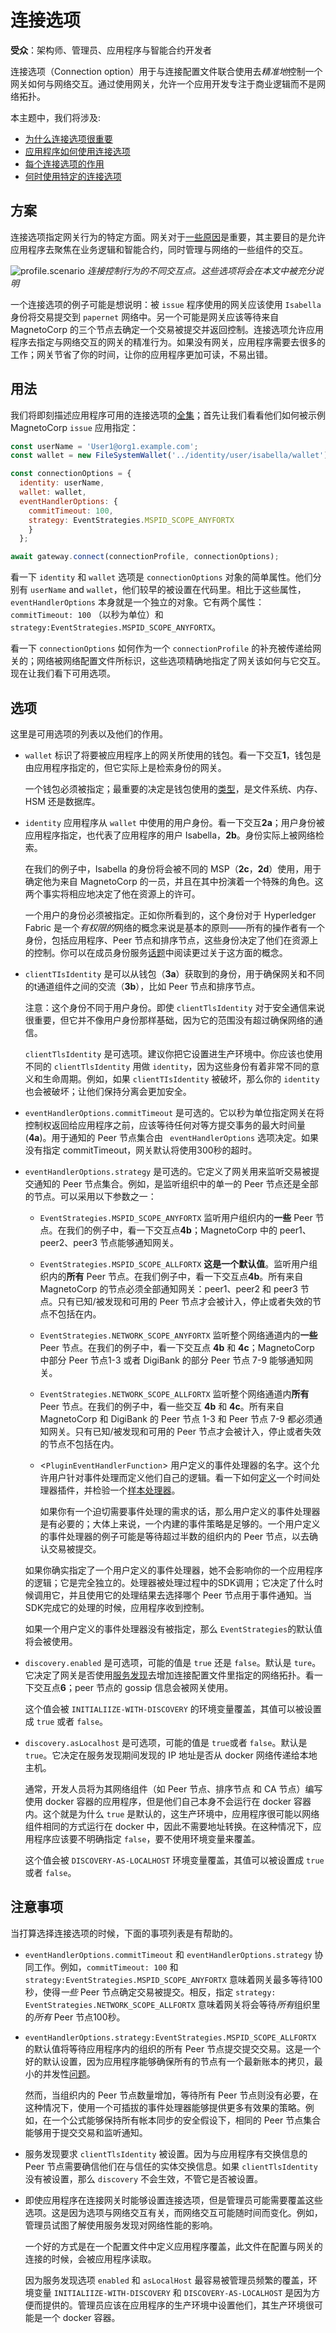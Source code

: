 # 连接选项

**受众**：架构师、管理员、应用程序与智能合约开发者

连接选项（Connection option）用于与连接配置文件联合使用去*精准地*控制一个网关如何与网络交互。通过使用网关，允许一个应用开发专注于商业逻辑而不是网络拓扑。

本主题中，我们将涉及:

* [为什么连接选项很重要](#方案)
* [应用程序如何使用连接选项](#用法)
* [每个连接选项的作用](#选项)
* [何时使用特定的连接选项](#注意事项)

## 方案

连接选项指定网关行为的特定方面。网关对于[一些原因](./gateway.html)是重要，其主要目的是允许应用程序去聚焦在业务逻辑和智能合约，同时管理与网络的一些组件的交互。

![profile.scenario](./develop.diagram.35.png)
*连接控制行为的不同交互点。这些选项将会在本文中被充分说明*

一个连接选项的例子可能是想说明：被 `issue` 程序使用的网关应该使用 `Isabella` 身份将交易提交到 `papernet` 网络中。另一个可能是网关应该等待来自 MagnetoCorp 的三个节点去确定一个交易被提交并返回控制。连接选项允许应用程序去指定与网络交互的网关的精准行为。如果没有网关，应用程序需要去很多的工作；网关节省了你的时间，让你的应用程序更加可读，不易出错。

## 用法

我们将即刻描述应用程序可用的连接选项的[全集](#选项)；首先让我们看看他们如何被示例 MagnetoCorp `issue` 应用指定：

```javascript
const userName = 'User1@org1.example.com';
const wallet = new FileSystemWallet('../identity/user/isabella/wallet');

const connectionOptions = {
  identity: userName,
  wallet: wallet,
  eventHandlerOptions: {
    commitTimeout: 100,
    strategy: EventStrategies.MSPID_SCOPE_ANYFORTX
    }
  };

await gateway.connect(connectionProfile, connectionOptions);
```

看一下 `identity` 和 `wallet` 选项是 `connectionOptions` 对象的简单属性。他们分别有 `userName` and `wallet`，他们较早的被设置在代码里。相比于这些属性，`eventHandlerOptions` 本身就是一个独立的对象。它有两个属性：`commitTimeout: 100` （以秒为单位）和 `strategy:EventStrategies.MSPID_SCOPE_ANYFORTX`。

看一下 `connectionOptions` 如何作为一个 `connectionProfile` 的补充被传递给网关的；网络被网络配置文件所标识，这些选项精确地指定了网关该如何与它交互。现在让我们看下可用选项。

## 选项

这里是可用选项的列表以及他们的作用。

* `wallet`  标识了将要被应用程序上的网关所使用的钱包。看一下交互**1**，钱包是由应用程序指定的，但它实际上是检索身份的网关。
  
  一个钱包必须被指定；最重要的决定是钱包使用的[类型](./wallet.html#type)，是文件系统、内存、HSM 还是数据库。

* `identity`  应用程序从 `wallet` 中使用的用户身份。看一下交互**2a**；用户身份被应用程序指定，也代表了应用程序的用户 Isabella，**2b**。身份实际上被网络检索。

  在我们的例子中，Isabella 的身份将会被不同的 MSP（**2c**，**2d**）使用，用于确定他为来自 MagnetoCorp 的一员，并且在其中扮演着一个特殊的角色。这两个事实将相应地决定了他在资源上的许可。

  一个用户的身份必须被指定。正如你所看到的，这个身份对于 Hyperledger Fabric 是一个*有权限的*网络的概念来说是基本的原则——所有的操作者有一个身份，包括应用程序、Peer 节点和排序节点，这些身份决定了他们在资源上的控制。你可以在成员身份服务[话题](../membership/membership.html)中阅读更过关于这方面的概念。

* `clientTIsIdentity` 是可以从钱包（**3a**）获取到的身份，用于确保网关和不同的t通道组件之间的交流（**3b**），比如 Peer 节点和排序节点。

  注意：这个身份不同于用户身份。即使 `clientTlsIdentity` 对于安全通信来说很重要，但它并不像用户身份那样基础，因为它的范围没有超过确保网络的通信。

  `clientTlsIdentity` 是可选项。建议你把它设置进生产环境中。你应该也使用不同的 `clientTlsIdentity` 用做 `identity`，因为这些身份有着非常不同的意义和生命周期。例如，如果 `clientTIsIdentity` 被破坏，那么你的 `identity` 也会被破坏；让他们保持分离会更加安全。

* `eventHandlerOptions.commitTimeout` 是可选的。它以秒为单位指定网关在将控制权返回给应用程序之前，应该等待任何对等方提交事务的最大时间量(**4a**)。用于通知的 Peer 节点集合由 ` eventHandlerOptions` 选项决定。如果没有指定 commitTimeout，网关默认将使用300秒的超时。

* `eventHandlerOptions.strategy` 是可选的。它定义了网关用来监听交易被提交通知的 Peer 节点集合。例如，是监听组织中的单一的 Peer 节点还是全部的节点。可以采用以下参数之一：

  * `EventStrategies.MSPID_SCOPE_ANYFORTX` 监听用户组织内的**一些** Peer 节点。在我们的例子中，看一下交互点**4b**；MagnetoCorp 中的 peer1、peer2、peer3 节点能够通知网关。

  * `EventStrategies.MSPID_SCOPE_ALLFORTX` **这是一个默认值**。监听用户组织内的**所有** Peer 节点。在我们例子中，看一下交互点**4b**。所有来自 MagnetoCorp 的节点必须全部通知网关：peer1、peer2 和 peer3 节点。只有已知/被发现和可用的 Peer 节点才会被计入，停止或者失效的节点不包括在内。

  * `EventStrategies.NETWORK_SCOPE_ANYFORTX` 监听整个网络通道内的**一些** Peer 节点。在我们的例子中，看一下交互点 **4b** 和 **4c**；MagnetoCorp 中部分 Peer 节点1-3 或者 DigiBank 的部分 Peer 节点 7-9 能够通知网关。

  * `EventStrategies.NETWORK_SCOPE_ALLFORTX` 监听整个网络通道内**所有** Peer 节点。在我们的例子中，看一些交互 **4b** 和 **4c**。所有来自 MagnetoCorp 和 DigiBank 的 Peer 节点 1-3  和 Peer 节点 7-9 都必须通知网关。只有已知/被发现和可用的 Peer 节点才会被计入，停止或者失效的节点不包括在内。

  * <`PluginEventHandlerFunction`> 用户定义的事件处理器的名字。这个允许用户针对事件处理而定义他们自己的逻辑。看一下如何[定义](https://fabric-sdk-node.github.io/master/tutorial-transaction-commit-events.html)一个时间处理器插件，并检验一个[样本处理器](https://github.com/hyperledger/fabric-sdk-node/blob/master/test/integration/network-e2e/sample-transaction-event-handler.js)。

	如果你有一个迫切需要事件处理的需求的话，那么用户定义的事件处理器是有必要的；大体上来说，一个内建的事件策略是足够的。一个用户定义的事件处理器的例子可能是等待超过半数的组织内的 Peer 节点，以去确认交易被提交。

  如果你确实指定了一个用户定义的事件处理器，她不会影响你的一个应用程序的逻辑；它是完全独立的。处理器被处理过程中的SDK调用；它决定了什么时候调用它，并且使用它的处理结果去选择哪个 Peer 节点用于事件通知。当SDK完成它的处理的时候，应用程序收到控制。
    
  如果一个用户定义的事件处理器没有被指定，那么 `EventStrategies`的默认值将会被使用。

* `discovery.enabled` 是可选项，可能的值是 `true` 还是 `false`。默认是 `ture`。它决定了网关是否使用[服务发现](../discovery-overview.html)去增加连接配置文件里指定的网络拓扑。看一下交互点**6**；peer 节点的 gossip 信息会被网关使用。

  这个值会被 `INITIALIIZE-WITH-DISCOVERY` 的环境变量覆盖，其值可以被设置成 `true` 或者 `false`。
  
* `discovery.asLocalhost` 是可选项，可能的值是 `true`或者 `false`。默认是`true`。它决定在服务发现期间发现的 IP 地址是否从 docker 网络传递给本地主机。

  通常，开发人员将为其网络组件（如 Peer 节点、排序节点 和 CA 节点）编写使用 docker 容器的应用程序，但是他们自己本身不会运行在 docker 容器内。这个就是为什么 `true` 是默认的，这生产环境中，应用程序很可能以网络组件相同的方式运行在 docker 中，因此不需要地址转换。在这种情况下，应用程序应该要不明确指定 `false`，要不使用环境变量来覆盖。
  
  这个值会被 `DISCOVERY-AS-LOCALHOST` 环境变量覆盖，其值可以被设置成 `true` 或者 `false`。

## 注意事项

当打算选择连接选项的时候，下面的事项列表是有帮助的。

* `eventHandlerOptions.commitTimeout` 和 `eventHandlerOptions.strategy` 协同工作。例如，`commitTimeout: 100` 和 `strategy:EventStrategies.MSPID_SCOPE_ANYFORTX` 意味着网关最多等待100秒，使得*一些*  Peer 节点确定交易被提交。相反，指定 `strategy:  EventStrategies.NETWORK_SCOPE_ALLFORTX` 意味着网关将会等待*所有*组织里的*所有* Peer 节点100秒。
  
* `eventHandlerOptions.strategy:EventStrategies.MSPID_SCOPE_ALLFORTX` 的默认值将等待应用程序内的组织的所有 Peer 节点提交提交交易。这是一个好的默认设置，因为应用程序能够确保所有的节点有一个最新账本的拷贝，最小的并发性[问题](../arch-deep-dive.html#the-endorsing-peer-simulates-a-transaction-and-produces-an-endorsement-signature)。

  然而，当组织内的 Peer 节点数量增加，等待所有 Peer 节点则没有必要，在这种情况下，使用一个可插拔的事件处理器能够提供更多有效果的策略。例如，在一个公式能够保持所有帐本同步的安全假设下，相同的 Peer 节点集合能够用于提交交易和监听通知。

* 服务发现要求 `clientTlsIdentity` 被设置。因为与应用程序有交换信息的 Peer 节点需要确信他们在与信任的实体交换信息。如果 `clientTlsIdentity` 没有被设置，那么 `discovery` 不会生效，不管它是否被设置。

* 即使应用程序在连接网关时能够设置连接选项，但是管理员可能需要覆盖这些选项。这是因为选项与网络交互有关，而网络交互可能随时间而变化。例如，管理员试图了解使用服务发现对网络性能的影响。

  一个好的方式是在一个配置文件中定义应用程序覆盖，此文件在配置与网关的连接的时候，会被应用程序读取。

  因为服务发现选项 `enabled` 和 `asLocalHost` 最容易被管理员频繁的覆盖，环境变量 `INITIALIIZE-WITH-DISCOVERY` 和 `DISCOVERY-AS-LOCALHOST`  是因为方便而提供的。管理员应该在应用程序的生产环境中设置他们，其生产环境很可能是一个 docker 容器。
  
<!--- Licensed under Creative Commons Attribution 4.0 International License
https://creativecommons.org/licenses/by/4.0/ -->